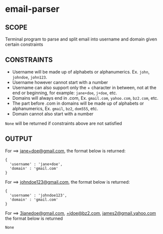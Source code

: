 # email-parser
## SCOPE
Terminal program to parse and split  email into username and domain given certain constraints

## CONSTRAINTS
- Username will be made up of alphabets or alphanumerics. Ex. `john`, `johndoe`, `john123`. 
- Username however cannot start with a number
- Username can also support only the + character in between, not at the end or beginning, for example: `jane+doe`, `j+doe`, etc.
- Domains will always end in .com, Ex. `gmail.com`, `yahoo.com`, `bz2.com`, etc.
- The part before .com in domains will be made up of alphabets or alphanumerics, Ex. `gmail`, `bz2`, `dom555`, etc. 
- Domain cannot also start with a number

`None` will be returned if constraints above are not satisfied

## OUTPUT
For ==> jane+doe@gmail.com, the format below is returned:
``` 
{
  'username' : 'jane+doe',
  'domain' : 'gmail.com'
}

```

For ==> johndoe123@gmail.com, the format below is returned:
``` 
{
  'username' : 'johndoe123',
  'domain' : 'gmail.com'
}

```

For ==> 3janedoe@gmail.com, +jdoe@bz2.com, james2@gmail.yahoo.com the format below is returned
```
None
```


